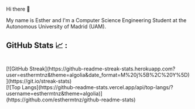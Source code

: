 Hi there 👋

My name is Esther and I'm a Computer Science Engineering Student at the Autonomous University of Madrid (UAM).

<!--
**esthermtnz/esthermtnz** is a ✨ _special_ ✨ repository because its `README.md` (this file) appears on your GitHub profile.

Here are some ideas to get you started:

- 🔭 I’m currently working on ...
- 🌱 I’m currently learning ...
- 👯 I’m looking to collaborate on ...
- 🤔 I’m looking for help with ...
- 💬 Ask me about ...
- 📫 How to reach me: ...
- 😄 Pronouns: ...
- ⚡ Fun fact: ...
-->


## GitHub Stats 📈 :

<br>
[![GitHub Streak](https://github-readme-streak-stats.herokuapp.com?user=esthermtnz&theme=algolia&date_format=M%20j%5B%2C%20Y%5D)](https://git.io/streak-stats) 
<br>
[![Top Langs](https://github-readme-stats.vercel.app/api/top-langs/?username=esthermtnz&theme=algolia)](https://github.com/esthermtnz/github-readme-stats)
<br>
